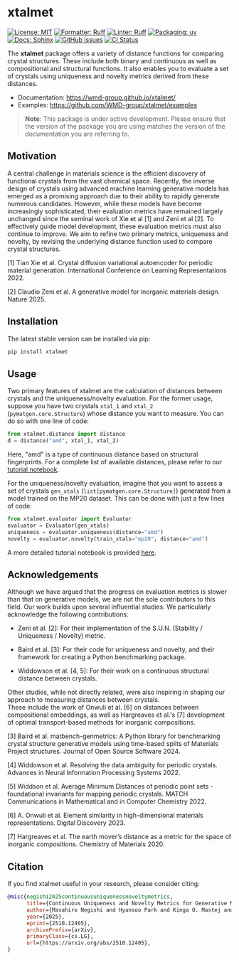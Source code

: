 # xtalmet
[![License: MIT](https://img.shields.io/badge/license-MIT-yellow.svg)](https://opensource.org/licenses/MIT)
[![Formatter: Ruff](https://img.shields.io/badge/formatter-Ruff-D7FF64.svg?logo=ruff)](https://docs.astral.sh/ruff/)
[![Linter: Ruff](https://img.shields.io/badge/linter-Ruff-D7FF64.svg?logo=ruff)](https://docs.astral.sh/ruff/)
[![Packaging: uv](https://img.shields.io/badge/packaging-uv-DE5FE9.svg?logo=uv)](https://docs.astral.sh/uv/)
[![Docs: Sphinx](https://img.shields.io/badge/docs-Sphinx-000000.svg?logo=sphinx)](https://www.sphinx-doc.org/en/master/index.html)
[![GitHub issues](https://img.shields.io/github/issues-raw/WMD-Group/xtalmet)](https://github.com/WMD-group/xtalmet/issues)
[![CI Status](https://github.com/WMD-group/xtalmet/actions/workflows/sphinx.yml/badge.svg)](https://github.com/WMD-group/xtalmet/actions/workflows/sphinx.yml)

The **xtalmet** package offers a variety of distance functions for comparing crystal structures. 
These include both binary and continuous as well as compositional and structural functions. 
It also enables you to evaluate a set of crystals using uniqueness and novelty metrics derived from these distances.

- Documentation: https://wmd-group.github.io/xtalmet/
- Examples: https://github.com/WMD-group/xtalmet/examples

> **Note**: This package is under active development. Please ensure that the version of the package you are using matches the version of the documentation you are referring to.

## Motivation
A central challenge in materials science is the efficient discovery of functional crystals from the vast chemical space. 
Recently, the inverse design of crystals using advanced machine learning generative models has emerged as a promising approach due to their ability to rapidly generate numerous candidates. 
However, while these models have become increasingly sophisticated, their evaluation metrics have remained largely unchanged since the seminal work of Xie et al [1] and Zeni et al [2]. 
To effectively guide model development, these evaluation metrics must also continue to improve. 
We aim to refine two primary metrics, uniqueness and novelty, by revising the underlying distance function used to compare crystal structures.

[1] Tian Xie et al. Crystal diffusion variational autoencoder for periodic material generation. International Conference on Learning Representations 2022.

[2] Claudio Zeni et al. A generative model for inorganic materials design. Nature 2025.

## Installation
The latest stable version can be installed via pip:
```bash
pip install xtalmet
```

## Usage
Two primary features of xtalmet are the calculation of distances between crystals and the uniqueness/novelty evaluation.
For the former usage, suppose you have two crystals `xtal_1` and `xtal_2` (`pymatgen.core.Structure`) whose distance you want to measure.
You can do so with one line of code:
```python
from xtalmet.distance import distance
d = distance("amd", xtal_1, xtal_2)
```
Here, "amd" is a type of continuous distance based on structural fingerprints.
For a complete list of available distances, please refer to our [tutorial notebook](https://github.com/WMD-group/xtalmet/blob/main/examples/tutorial.ipynb).

For the uniqueness/novelty evaluation, imagine that you want to assess a set of crystals `gen_xtals` (`list[pymatgen.core.Structure]`) generated from a model trained on the MP20 dataset.
This can be done with just a few lines of code:
```python
from xtalmet.evaluator import Evaluator
evaluator = Evaluator(gen_xtals)
uniqueness = evaluator.uniqueness(distance="amd")
novelty = evaluator.novelty(train_xtals="mp20", distance="amd")
```
A more detailed tutorial notebook is provided [here](https://github.com/WMD-group/xtalmet/blob/main/examples/tutorial.ipynb).

## Acknowledgements
Although we have argued that the progress on evaluation metrics is slower than that on generative models, we are not the sole contributors to this field. 
Our work builds upon several influential studies. 
We particularly acknowledge the following contributions:

- Zeni et al. [2]: For their implementation of the S.U.N. (Stability / Uniqueness / Novelty) metric.

- Baird et al. [3]: For their code for uniqueness and novelty, and their framework for creating a Python benchmarking package.

- Widdowson et al. [4, 5]: For their work on a continuous structural distance between crystals.

Other studies, while not directly related, were also inspiring in shaping our approach to measuring distances between crystals.  
These include the work of Onwuli et al. [6] on distances between compositional embeddings, as well as Hargreaves et al.'s [7] development of optimal transport-based methods for inorganic compositions.

[3] Baird et al. matbench-genmetrics: A Python library for benchmarking crystal structure generative models using time-based splits of Materials Project structures. Journal of Open Source Software 2024.

[4] Widdowson et al. Resolving the data ambiguity for periodic crystals. Advances in Neural Information Processing Systems 2022.

[5] Widdson et al. Average Minimum Distances of periodic point sets - foundational invariants for mapping periodic crystals. MATCH Communications in Mathematical and in Computer Chemistry 2022.

[6] A. Onwuli et al. Element similarity in high-dimensional materials representations. Digital Discovery 2023.


[7] Hargreaves et al. The earth mover’s distance as a metric for the space of inorganic compositions. Chemistry of Materials 2020.

## Citation
If you find xtalmet useful in your research, please consider citing:
```bibtex
@misc{negishi2025continuousuniquenessnoveltymetrics,
      title={Continuous Uniqueness and Novelty Metrics for Generative Modeling of Inorganic Crystals}, 
      author={Masahiro Negishi and Hyunsoo Park and Kinga O. Mastej and Aron Walsh},
      year={2025},
      eprint={2510.12405},
      archivePrefix={arXiv},
      primaryClass={cs.LG},
      url={https://arxiv.org/abs/2510.12405}, 
}
```